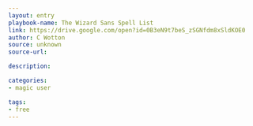 ```yaml
---
layout: entry
playbook-name: The Wizard Sans Spell List 
link: https://drive.google.com/open?id=0B3eN9t7beS_zSGNfdm8xSldKOE0 
author: C Wotton
source: unknown 
source-url: 

description:

categories:
- magic user

tags:
- free
---
```

